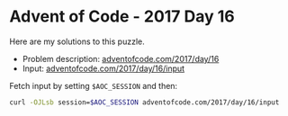 # Advent of Code - 2017 Day 16
Here are my solutions to this puzzle.

* Problem description: [adventofcode.com/2017/day/16](https://adventofcode.com/2017/day/16)
* Input: [adventofcode.com/2017/day/16/input](https://adventofcode.com/2017/day/16/input)

Fetch input by setting `$AOC_SESSION` and then:
```bash
curl -OJLsb session=$AOC_SESSION adventofcode.com/2017/day/16/input
```
